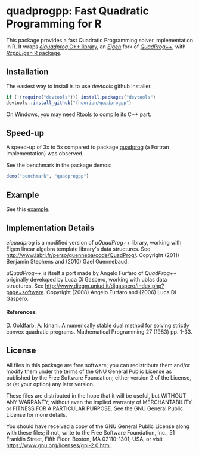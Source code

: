 quadprogpp: Fast Quadratic Programming for R
============================================
This package provides a fast Quadratic Programming solver implementation in R.
It wraps [*eiquadprog* C++ library](http://www.labri.fr/perso/guenneba/code/QuadProg/eiquadprog.hpp), an [*Eigen*](http://eigen.tuxfamily.org) fork of [*QuadProg++*](https://github.com/liuq/QuadProgpp), with [*RcppEigen* R package](https://cran.r-project.org/package=RcppEigen).

## Installation
The easiest way to install is to use *devtools* github installer.

```R
if (!(require("devtools"))) install.packages("devtools")
devtools::install_github("fnoorian/quadprogpp")
```

On Windows, you may need [Rtools](https://cran.r-project.org/bin/windows/Rtools/)
to compile its C++ part.

## Speed-up 
A speed-up of 3x to 5x compared to package [quadprog](https://cran.r-project.org/package=quadprog) (a Fortran implementation) 
was observed.

See the benchmark in the package demos:
```R
demo("benchmark", "quadprogpp")
```

## Example

See this [example](tests/test1.R).

## Implementation Details
*eiquadprog* is a modified version of *uQuadProg++* library, working with Eigen 
linear algebra template library's data structures. See <http://www.labri.fr/perso/guenneba/code/QuadProg/>.
Copyright (2011) Benjamin Stephens and (2010) Gael Guennebaud.

*uQuadProg++* is itself a port made by Angelo Furfaro of *QuadProg++* originally
developed by Luca Di Gaspero, working with ublas data structures.
See <http://www.diegm.uniud.it/digaspero/index.php?page=software>.
Copyright (2008) Angelo Furfaro and (2006) Luca Di Gaspero.

#### References: 
D. Goldfarb, A. Idnani. A numerically stable dual method for solving
strictly convex quadratic programs. Mathematical Programming 27 (1983) pp. 1-33.

## License
All files in this package are free software; you can redistribute them
and/or modify them under the terms of the GNU General Public License
as published by the Free Software Foundation; either version 2
of the License, or (at your option) any later version.

These files are distributed in the hope that it will be useful,
but WITHOUT ANY WARRANTY; without even the implied warranty of
MERCHANTABILITY or FITNESS FOR A PARTICULAR PURPOSE.  See the
GNU General Public License for more details.

You should have received a copy of the GNU General Public License
along with these files; if not, write to the Free Software
Foundation, Inc., 51 Franklin Street, Fifth Floor, Boston, MA  02110-1301, USA,
or visit <https://www.gnu.org/licenses/gpl-2.0.html>.

